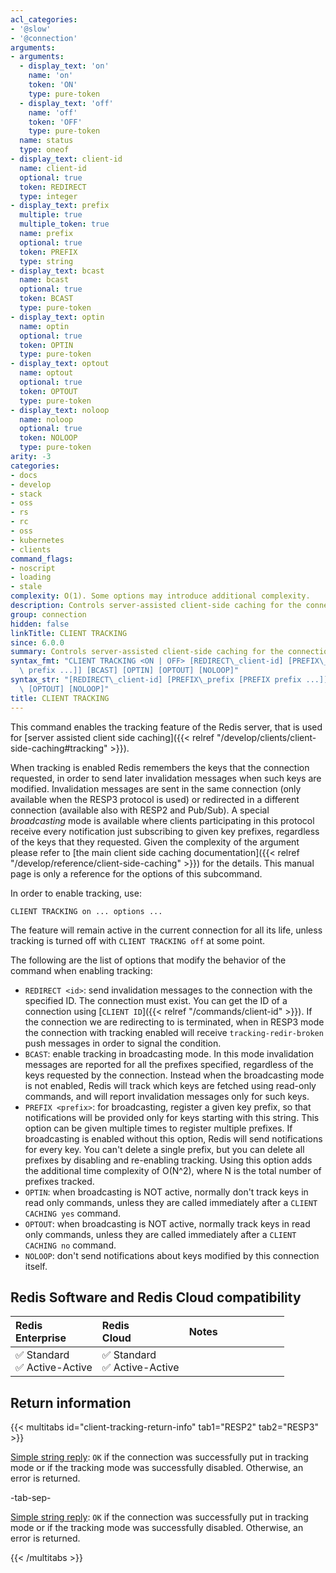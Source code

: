 ```yaml
---
acl_categories:
- '@slow'
- '@connection'
arguments:
- arguments:
  - display_text: 'on'
    name: 'on'
    token: 'ON'
    type: pure-token
  - display_text: 'off'
    name: 'off'
    token: 'OFF'
    type: pure-token
  name: status
  type: oneof
- display_text: client-id
  name: client-id
  optional: true
  token: REDIRECT
  type: integer
- display_text: prefix
  multiple: true
  multiple_token: true
  name: prefix
  optional: true
  token: PREFIX
  type: string
- display_text: bcast
  name: bcast
  optional: true
  token: BCAST
  type: pure-token
- display_text: optin
  name: optin
  optional: true
  token: OPTIN
  type: pure-token
- display_text: optout
  name: optout
  optional: true
  token: OPTOUT
  type: pure-token
- display_text: noloop
  name: noloop
  optional: true
  token: NOLOOP
  type: pure-token
arity: -3
categories:
- docs
- develop
- stack
- oss
- rs
- rc
- oss
- kubernetes
- clients
command_flags:
- noscript
- loading
- stale
complexity: O(1). Some options may introduce additional complexity.
description: Controls server-assisted client-side caching for the connection.
group: connection
hidden: false
linkTitle: CLIENT TRACKING
since: 6.0.0
summary: Controls server-assisted client-side caching for the connection.
syntax_fmt: "CLIENT TRACKING <ON | OFF> [REDIRECT\_client-id] [PREFIX\_prefix\n  [PREFIX\
  \ prefix ...]] [BCAST] [OPTIN] [OPTOUT] [NOLOOP]"
syntax_str: "[REDIRECT\_client-id] [PREFIX\_prefix [PREFIX prefix ...]] [BCAST] [OPTIN]\
  \ [OPTOUT] [NOLOOP]"
title: CLIENT TRACKING
---
```

This command enables the tracking feature of the Redis server, that is used
for [server assisted client side caching]({{< relref "/develop/clients/client-side-caching#tracking" >}}).

When tracking is enabled Redis remembers the keys that the connection
requested, in order to send later invalidation messages when such keys are
modified. Invalidation messages are sent in the same connection (only available
when the RESP3 protocol is used) or redirected in a different connection
(available also with RESP2 and Pub/Sub). A special *broadcasting* mode is
available where clients participating in this protocol receive every
notification just subscribing to given key prefixes, regardless of the
keys that they requested. Given the complexity of the argument please
refer to [the main client side caching documentation]({{< relref "/develop/reference/client-side-caching" >}}) for the details. This manual page is only a reference for the options of this subcommand.

In order to enable tracking, use:

    CLIENT TRACKING on ... options ...

The feature will remain active in the current connection for all its life,
unless tracking is turned off with `CLIENT TRACKING off` at some point.

The following are the list of options that modify the behavior of the
command when enabling tracking:

* `REDIRECT <id>`: send invalidation messages to the connection with the specified ID. The connection must exist. You can get the ID of a connection using [`CLIENT ID`]({{< relref "/commands/client-id" >}}). If the connection we are redirecting to is terminated, when in RESP3 mode the connection with tracking enabled will receive `tracking-redir-broken` push messages in order to signal the condition.
* `BCAST`: enable tracking in broadcasting mode. In this mode invalidation messages are reported for all the prefixes specified, regardless of the keys requested by the connection. Instead when the broadcasting mode is not enabled, Redis will track which keys are fetched using read-only commands, and will report invalidation messages only for such keys.
* `PREFIX <prefix>`: for broadcasting, register a given key prefix, so that notifications will be provided only for keys starting with this string. This option can be given multiple times to register multiple prefixes. If broadcasting is enabled without this option, Redis will send notifications for every key. You can't delete a single prefix, but you can delete all prefixes by disabling and re-enabling tracking. Using this option adds the additional time complexity of O(N^2), where N is the total number of prefixes tracked. 
* `OPTIN`: when broadcasting is NOT active, normally don't track keys in read only commands, unless they are called immediately after a `CLIENT CACHING yes` command.
* `OPTOUT`: when broadcasting is NOT active, normally track keys in read only commands, unless they are called immediately after a `CLIENT CACHING no` command.
* `NOLOOP`: don't send notifications about keys modified by this connection itself.

## Redis Software and Redis Cloud compatibility

| Redis<br />Enterprise | Redis<br />Cloud | <span style="min-width: 9em; display: table-cell">Notes</span> |
|:----------------------|:-----------------|:------|
| <span title="Supported">&#x2705; Standard</span><br /><span title="Supported"><nobr>&#x2705; Active-Active</nobr></span> | <span title="Supported">&#x2705; Standard</span><br /><span title="Supported"><nobr>&#x2705; Active-Active</nobr></span> |  |

## Return information

{{< multitabs id="client-tracking-return-info" 
    tab1="RESP2" 
    tab2="RESP3" >}}

[Simple string reply](../../develop/reference/protocol-spec#simple-strings): `OK` if the connection was successfully put in tracking mode or if the tracking mode was successfully disabled. Otherwise, an error is returned.

-tab-sep-

[Simple string reply](../../develop/reference/protocol-spec#simple-strings): `OK` if the connection was successfully put in tracking mode or if the tracking mode was successfully disabled. Otherwise, an error is returned.

{{< /multitabs >}}
